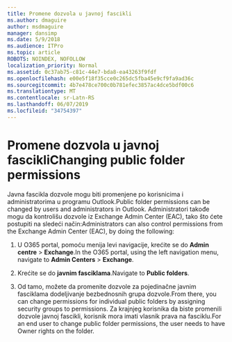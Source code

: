 ```yaml
---
title: Promene dozvola u javnoj fascikli
ms.author: dmaguire
author: msdmaguire
manager: dansimp
ms.date: 5/9/2018
ms.audience: ITPro
ms.topic: article
ROBOTS: NOINDEX, NOFOLLOW
localization_priority: Normal
ms.assetid: 0c37ab75-c81c-44e7-bda8-ea43263f9fdf
ms.openlocfilehash: e00e5f18f35cce0c265dc5fba45e9cf9fa9ad36c
ms.sourcegitcommit: 4b7e478ce700c0b781efec3857ac4dce5bdf00c6
ms.translationtype: MT
ms.contentlocale: sr-Latn-RS
ms.lasthandoff: 06/07/2019
ms.locfileid: "34754397"
---
```

# <a name="changing-public-folder-permissions"></a><span data-ttu-id="a2114-102">Promene dozvola u javnoj fascikli</span><span class="sxs-lookup"><span data-stu-id="a2114-102">Changing public folder permissions</span></span>

<span data-ttu-id="a2114-103">Javna fascikla dozvole mogu biti promenjene po korisnicima i administratorima u programu Outlook.</span><span class="sxs-lookup"><span data-stu-id="a2114-103">Public folder permissions can be changed by users and administrators in Outlook.</span></span> <span data-ttu-id="a2114-104">Administratori takođe mogu da kontrolišu dozvole iz Exchange Admin Center (EAC), tako što ćete postupiti na sledeći način:</span><span class="sxs-lookup"><span data-stu-id="a2114-104">Administrators can also control permissions from the Exchange Admin Center (EAC), by doing the following:</span></span>
  
1. <span data-ttu-id="a2114-105">U O365 portal, pomoću menija levi navigacije, krećite se do **Admin centre** \> **Exchange**.</span><span class="sxs-lookup"><span data-stu-id="a2114-105">In the O365 portal, using the left navigation menu, navigate to **Admin Centers** \> **Exchange**.</span></span>
    
2. <span data-ttu-id="a2114-106">Krećite se do **javnim fasciklama**.</span><span class="sxs-lookup"><span data-stu-id="a2114-106">Navigate to **Public folders**.</span></span>
    
3. <span data-ttu-id="a2114-107">Od tamo, možete da promenite dozvole za pojedinačne javnim fasciklama dodeljivanje bezbednosnih grupa dozvole.</span><span class="sxs-lookup"><span data-stu-id="a2114-107">From there, you can change permissions for individual public folders by assigning security groups to permissions.</span></span> <span data-ttu-id="a2114-108">Za krajnjeg korisnika da biste promenili dozvole javnoj fascikli, korisnik mora imati vlasnik prava na fasciklu.</span><span class="sxs-lookup"><span data-stu-id="a2114-108">For an end user to change public folder permissions, the user needs to have Owner rights on the folder.</span></span>
    

